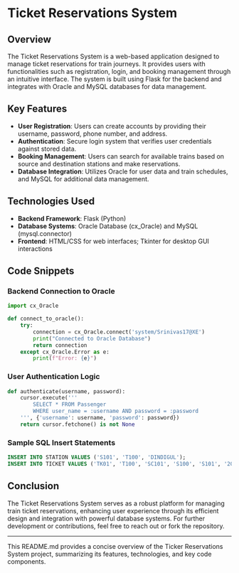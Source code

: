 # Ticket Reservations System

## Overview
The Ticket Reservations System is a web-based application designed to manage ticket reservations for train journeys. It provides users with functionalities such as registration, login, and booking management through an intuitive interface. The system is built using Flask for the backend and integrates with Oracle and MySQL databases for data management.

## Key Features
- **User Registration**: Users can create accounts by providing their username, password, phone number, and address.
- **Authentication**: Secure login system that verifies user credentials against stored data.
- **Booking Management**: Users can search for available trains based on source and destination stations and make reservations.
- **Database Integration**: Utilizes Oracle for user data and train schedules, and MySQL for additional data management.

## Technologies Used
- **Backend Framework**: Flask (Python)
- **Database Systems**: Oracle Database (cx_Oracle) and MySQL (mysql.connector)
- **Frontend**: HTML/CSS for web interfaces; Tkinter for desktop GUI interactions

## Code Snippets
### Backend Connection to Oracle
```python
import cx_Oracle

def connect_to_oracle():
    try:
        connection = cx_Oracle.connect('system/Srinivas17@XE')
        print("Connected to Oracle Database")
        return connection
    except cx_Oracle.Error as e:
        print(f"Error: {e}")
```

### User Authentication Logic
```python
def authenticate(username, password):
    cursor.execute('''
        SELECT * FROM Passenger
        WHERE user_name = :username AND password = :password
    ''', {'username': username, 'password': password})
    return cursor.fetchone() is not None
```

### Sample SQL Insert Statements
```sql
INSERT INTO STATION VALUES ('S101', 'T100', 'DINDIGUL');
INSERT INTO TICKET VALUES ('TK01', 'T100', 'SC101', 'S100', 'S101', '200');
```

## Conclusion
The Ticket Reservations System serves as a robust platform for managing train ticket reservations, enhancing user experience through its efficient design and integration with powerful database systems. For further development or contributions, feel free to reach out or fork the repository.

---

This README.md provides a concise overview of the Ticker Reservations System project, summarizing its features, technologies, and key code components.

